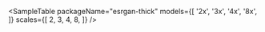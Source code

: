 <SampleTable
  packageName="esrgan-thick"
  models={[
    '2x',
    '3x',
    '4x',
    '8x',
  ]}
  scales={[
    2,
    3,
    4,
    8,
  ]}
/>
